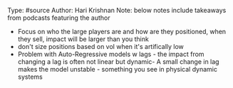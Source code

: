 Type: #source 
Author:  Hari Krishnan
Note: below notes include takeaways from podcasts featuring the author

- Focus on who the large players are and how are they positioned, when they sell, impact will be larger than you think
- don't size positions based on vol when it's artifically low
- Problem with Auto-Regressive models w lags - the impact from changing a lag is often not linear but dynamic- A small change in lag makes the model unstable - something you see in physical dynamic systems